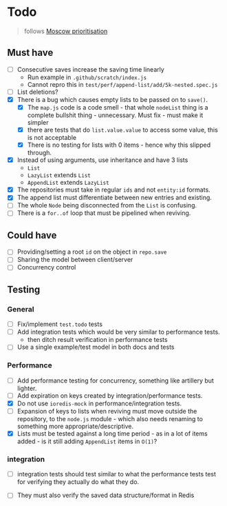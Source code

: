 # Todo

> follows [Moscow prioritisation][moscow]

## Must have

- [ ] Consecutive saves increase the saving time linearly
  - Run example in `.github/scratch/index.js`
  - Cannot repro this in `test/perf/append-list/add/5k-nested.spec.js`
- [ ] List deletions?
- [x] There is a bug which causes empty lists to be passed on to `save()`.
  - [x] The `map.js` code is a code smell - that whole `nodeList` thing is a
    complete bullshit thing - unnecessary. Must fix - must make it simpler
  - [x] there are tests that do `list.value.value` to access some value, this
        is not acceptable
  - [x] There is no testing for lists with 0 items - hence why this slipped
        through.
- [x] Instead of using arguments, use inheritance and have 3 lists
  - `List`
  - `LazyList` extends `List`
  - `AppendList` extends `LazyList`
- [x] The repositories must take in regular `ids` and not `entity:id` formats.
- [x] The append list must differentiate between new entries and existing.
- [ ] The whole `Node` being disconnected from the `List` is confusing.
- [ ] There is a `for..of` loop that must be pipelined when reviving.

## Could have

- [ ] Providing/setting a root `id` on the object in `repo.save`
- [ ] Sharing the model between client/server
- [ ] Concurrency control

## Testing

### General

- [ ] Fix/implement `test.todo` tests
- [ ] Add integration tests which would be very similar to performance tests.
    - then ditch result verification in performance tests
- [ ] Use a single example/test model in both docs and tests

### Performance

- [ ] Add performance testing for concurrency, something like artillery
      but lighter.
- [ ] Add expiration on keys created by integration/performance tests.
- [x] Do not use `ioredis-mock` in performance/integration tests.
- [ ] Expansion of keys to lists when reviving must move outside the repository,
      to the `node.js` module - which also needs renaming to something more
      appropriate/descriptive.
- [x] Lists must be tested against a long time period - as in a lot of
      items added - is it still adding `AppendList` items in `O(1)`?

### integration

- [ ] integration tests should test similar to what the performance tests
      test for verifying they actually do what they do.
- [ ] They must also verify the saved data structure/format in Redis


[moscow]: https://en.wikipedia.org/wiki/MoSCoW_method
